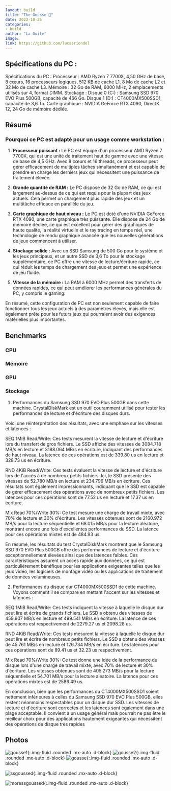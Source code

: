 ```yaml
---
layout: build
title: "The Gousse 🧄"
date: 2022-10-25
categories:
- build
author: "La Guite"
image: 
link: https://github.com/lucasriondel
---
```


## Spécifications du PC :

Spécifications du PC :
Processeur : AMD Ryzen 7 7700X, 4,50 GHz de base, 8 cœurs, 16 processeurs logiques, 512 KB de cache L1, 8 Mo de cache L2 et 32 Mo de cache L3.
Mémoire : 32 Go de RAM, 6000 MHz, 2 emplacements utilisés sur 4, format DIMM. 
Stockage :
Disque 0 (C:) : Samsung SSD 970 EVO Plus 500GB, capacité de 466 Go.
Disque 1 (D:) : CT4000MX500SSD1, capacité de 3,6 To.
Carte graphique : NVIDIA GeForce RTX 4090, DirectX 12, 24 Go de mémoire dédiée.

## Résumé

### Pourquoi ce PC est adapté pour un usage comme workstation :

1. **Processeur puissant :** Le PC est équipé d'un processeur AMD Ryzen 7 7700X, qui est une unité de traitement haut de gamme avec une vitesse de base de 4,5 GHz. Avec 8 cœurs et 16 threads, ce processeur peut gérer efficacement de multiples tâches simultanément et est capable de prendre en charge les derniers jeux qui nécessitent une puissance de traitement élevée.

2. **Grande quantité de RAM :** Le PC dispose de 32 Go de RAM, ce qui est largement au-dessus de ce qui est requis pour la plupart des jeux actuels. Cela permet un chargement plus rapide des jeux et un multitâche efficace en parallèle du jeu.

3. **Carte graphique de haut niveau :** Le PC est doté d'une NVIDIA GeForce RTX 4090, une carte graphique très puissante. Elle dispose de 24 Go de mémoire dédiée, ce qui est excellent pour gérer des graphiques de haute qualité, la réalité virtuelle et le ray tracing en temps réel, une technologie de rendu graphique avancée que les nouvelles générations de jeux commencent à utiliser.

4. **Stockage solide :** Avec un SSD Samsung de 500 Go pour le système et les jeux principaux, et un autre SSD de 3,6 To pour le stockage supplémentaire, ce PC offre une vitesse de lecture/écriture rapide, ce qui réduit les temps de chargement des jeux et permet une expérience de jeu fluide.

5. **Vitesse de la mémoire :** La RAM à 6000 MHz permet des transferts de données rapides, ce qui peut améliorer les performances générales du PC, y compris le gaming.

En résumé, cette configuration de PC est non seulement capable de faire fonctionner tous les jeux actuels à des paramètres élevés, mais elle est également prête pour les futurs jeux qui pourraient avoir des exigences matérielles plus importantes.

## Benchmarks

### CPU

### Mémoire

### GPU

### Stockage

1. Performances du Samsung SSD 970 EVO Plus 500GB dans cette machine. CrystalDiskMark est un outil couramment utilisé pour tester les performances de lecture et d'écriture des disques durs.

Voici une réinterprétation des résultats, avec une emphase sur les vitesses et latences :

SEQ 1MiB Read/Write: Ces tests mesurent la vitesse de lecture et d'écriture lors du transfert de gros fichiers. Le SSD affiche des vitesses de 3084.718 MB/s en lecture et 3188.064 MB/s en écriture, indiquant des performances de haut niveau. La latence de ces opérations est de 339.80 us en lecture et 328.73 us en écriture.

RND 4KiB Read/Write: Ces tests évaluent la vitesse de lecture et d'écriture lors de l'accès à de nombreux petits fichiers. Ici, le SSD présente des vitesses de 52.780 MB/s en lecture et 234.796 MB/s en écriture. Ces résultats sont également impressionnants, indiquant que le SSD est capable de gérer efficacement des opérations avec de nombreux petits fichiers. Les latences pour ces opérations sont de 77.52 us en lecture et 17.37 us en écriture.

Mix Read 70%/Write 30%: Ce test mesure une charge de travail mixte, avec 70% de lecture et 30% d'écriture. Les vitesses obtenues sont de 2160.972 MB/s pour la lecture séquentielle et 68.015 MB/s pour la lecture aléatoire, montrant encore une fois d'excellentes performances du SSD. La latence pour ces opérations mixtes est de 484.93 us.

En résumé, les résultats du test CrystalDiskMark montrent que le Samsung SSD 970 EVO Plus 500GB offre des performances de lecture et d'écriture exceptionnellement élevées ainsi que des latences faibles. Ces caractéristiques assurent un accès rapide aux données, ce qui est particulièrement bénéfique pour les applications exigeantes telles que les jeux vidéo, les logiciels de montage vidéo ou les applications de traitement de données volumineuses.


2. Performances du disque dur CT4000MX500SSD1 de cette machine. Voyons comment il se compare en mettant l'accent sur les vitesses et latences :

SEQ 1MiB Read/Write: Ces tests indiquent la vitesse à laquelle le disque dur peut lire et écrire de grands fichiers. Le SSD a obtenu des vitesses de 459.907 MB/s en lecture et 499.541 MB/s en écriture. La latence de ces opérations est respectivement de 2279.27 us et 2098.28 us.

RND 4KiB Read/Write: Ces tests mesurent la vitesse à laquelle le disque dur peut lire et écrire de nombreux petits fichiers. Le SSD a obtenu des vitesses de 45.761 MB/s en lecture et 126.734 MB/s en écriture. Les latences pour ces opérations sont de 89.41 us et 32.23 us respectivement.

Mix Read 70%/Write 30%: Ce test donne une idée de la performance du disque lors d'une charge de travail mixte, avec 70% de lecture et 30% d'écriture. Les vitesses obtenues sont de 405.273 MB/s pour la lecture séquentielle et 54.701 MB/s pour la lecture aléatoire. La latence pour ces opérations mixtes est de 2586.49 us.

En conclusion, bien que les performances du CT4000MX500SSD1 soient nettement inférieures à celles du Samsung SSD 970 EVO Plus 500GB, elles restent néanmoins respectables pour un disque dur SSD. Les vitesses de lecture et d'écriture sont correctes et les latences sont également dans une plage acceptable. Il convient à un usage général mais pourrait ne pas être le meilleur choix pour des applications hautement exigeantes qui nécessitent des opérations de disque très rapides

## Photos



![gousse1](\assets\images\PXL_20221026_192255072-Grande.jpg){:.img-fluid .rounded .mx-auto .d-block}
![gousse2](\assets\images\PXL_20230520_202708748-Grande.jpg){:.img-fluid .rounded .mx-auto .d-block}
![gousse](\assets\images\PXL_20230520_204617022-Grande.jpg){:.img-fluid .rounded .mx-auto .d-block}

![ssgoussed](\assets\images\CrystalDiskMark_20230520224314.png){:.img-fluid .rounded .mx-auto .d-block}

![moressgoussed](\assets\images\CrystalDiskMark_20230520224321.png){:.img-fluid .rounded .mx-auto .d-block}
